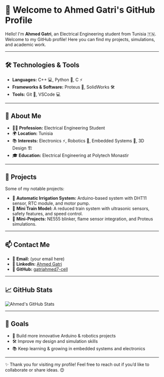 # 👋 Welcome to Ahmed Gatri's GitHub Profile

Hello! I'm **Ahmed Gatri**, an Electrical Engineering student from Tunisia 🇹🇳.  
Welcome to my GitHub profile! Here you can find my projects, simulations, and academic work.  

---

## 🛠️ Technologies & Tools

- **Languages:** C++ 💻, Python 🐍, C ⚡  
- **Frameworks & Software:** Proteus 🔬, SolidWorks 🛠️  
- **Tools:** Git 🐙, VSCode 💻  

---

## 🚀 About Me

- 👨‍🎓 **Profession:** Electrical Engineering Student  
- 🌍 **Location:** Tunisia  
- 📚 **Interests:** Electronics ⚡, Robotics 🤖, Embedded Systems 🔩, 3D Design 🏗️  
- 🎓 **Education:** Electrical Engineering at Polytech Monastir  

---

## 📂 Projects

Some of my notable projects:  

- 🌱 **Automatic Irrigation System:** Arduino-based system with DHT11 sensor, RTC module, and motor pump.  
- 🚆 **Mini Train Model:** A reduced train system with ultrasonic sensors, safety features, and speed control.  
- 🔔 **Mini-Projects:** NE555 blinker, flame sensor integration, and Proteus simulations.  

---

## 📫 Contact Me  

- 📧 **Email:** (your email here)  
- 💼 **LinkedIn:** [Ahmed Gatri](https://www.linkedin.com/in/ahmed-gatri-0406b4339/)  
- 🐙 **GitHub:** [gatriahmed7-cell](https://github.com/gatriahmed7-cell)  

---

## 📈 GitHub Stats  

![Ahmed's GitHub Stats](https://github-readme-stats.vercel.app/api?username=gatriahmed7-cell&show_icons=true&hide_title=true&hide=prs&count_private=true&theme=radical)  

---

## 🎯 Goals  

- 🌟 Build more innovative Arduino & robotics projects  
- 🛠️ Improve my design and simulation skills  
- 📚 Keep learning & growing in embedded systems and electronics  

---

✨ Thank you for visiting my profile! Feel free to reach out if you’d like to collaborate or share ideas. 😊
